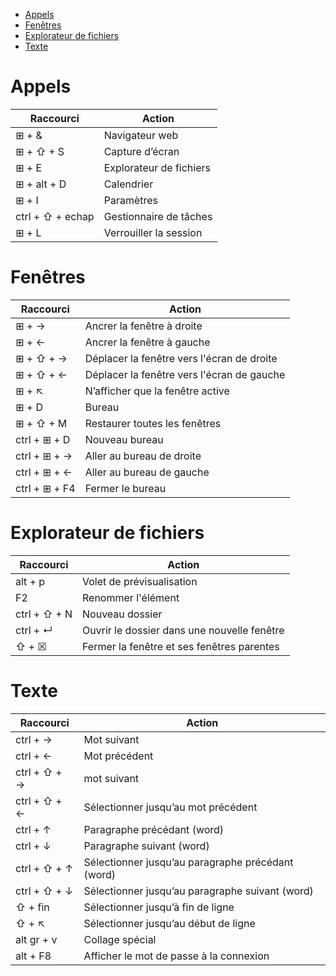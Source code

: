- [Appels](#appels)
- [Fenêtres](#fenêtres)
- [Explorateur de fichiers](#explorateur-de-fichiers)
- [Texte](#texte)

# Appels
|Raccourci|Action|
|-|-|
|⊞ + &|Navigateur web|
|⊞ + ⇧ + S|Capture d’écran|
|⊞ + E|Explorateur de fichiers|
|⊞ + alt + D|Calendrier|
|⊞ + I|Paramètres|
|ctrl + ⇧ + echap|Gestionnaire de tâches|
|⊞ + L|Verrouiller la session|

# Fenêtres
|Raccourci|Action|
|-|-|
|⊞ + →|Ancrer la fenêtre à droite|
|⊞ + ←|Ancrer la fenêtre à gauche|
|⊞ + ⇧ + →|Déplacer la fenêtre vers l'écran de droite|
|⊞ + ⇧ + ←|Déplacer la fenêtre vers l'écran de gauche|
|⊞ + ↖|N’afficher que la fenêtre active|
|⊞ + D|Bureau|
|⊞ + ⇧ + M|Restaurer toutes les fenêtres|
|ctrl + ⊞ + D|Nouveau bureau|
|ctrl + ⊞ + →|Aller au bureau de droite|
|ctrl + ⊞ + ←|Aller au bureau de gauche|
|ctrl + ⊞ + F4|Fermer le bureau|


# Explorateur de fichiers
|Raccourci|Action|
|-|-|
|alt + p|Volet de prévisualisation |
|F2|Renommer l'élément|
|ctrl + ⇧ + N|Nouveau dossier|
|ctrl + ↵|Ouvrir le dossier dans une nouvelle fenêtre|
|⇧ + ☒|Fermer la fenêtre et ses fenêtres parentes|

# Texte
|Raccourci|Action|
|-|-|
|ctrl + →|Mot suivant|
|ctrl + ←|Mot précédent|
|ctrl + ⇧ + →|mot suivant|
|ctrl + ⇧ + ←|Sélectionner jusqu’au mot précédent|
|ctrl + ↑|Paragraphe précédant (word)|
|ctrl + ↓|Paragraphe suivant (word)|
|ctrl + ⇧ + ↑|Sélectionner jusqu’au paragraphe précédant (word)|
|ctrl + ⇧ + ↓|Sélectionner jusqu’au paragraphe suivant (word)|
|⇧ + fin|Sélectionner jusqu’à fin de ligne|
|⇧ + ↖|Sélectionner jusqu’au début de ligne|
|alt gr + v|Collage spécial|
|alt + F8|Afficher le mot de passe à la connexion|
